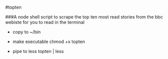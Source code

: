 #topten

###A node shell script to scrape the top ten most read stories from the bbc webiste for you to read in the terminal

* copy to  ~/bin

* make executable chmod +x topten

* pipe to less topten | less


